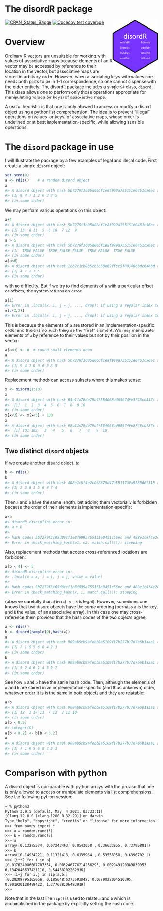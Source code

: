 The disordR package
================

<!-- README.md is generated from README.Rmd. Please edit that file -->

<img src="man/figures/disordR.png" width = "150" align="right" />

<!-- badges: start -->

[![CRAN_Status_Badge](https://www.r-pkg.org/badges/version/disordR)](https://cran.r-project.org/package=disordR)
[![Codecov test
coverage](https://codecov.io/gh/RobinHankin/disordR/branch/master/graph/badge.svg)](https://codecov.io/gh/RobinHankin/disordR/branch/master)
<!-- badges: end -->

# Overview

Ordinary R vectors are unsuitable for working with values of associative
maps because elements of an R vector may be accessed by reference to
their location in the vector, but associative maps are stored in
arbitrary order. However, when associating keys with values one needs
both parts to be in 1-1 correspondence, so one cannot dispense with the
order entirely. The disordR package includes a single `S4` class,
`disord`. This class allows one to perform only those operations
appropriate for manipulating values (or keys) of associative maps.

A useful heuristic is that one is only allowed to access or modify a
disord object using a python list comprehension. The idea is to prevent
“illegal” operations on values (or keys) of associative maps, whose
order is undefined or at best implementation-specific, while allowing
sensible operations.

# The `disord` package in use

I will illustrate the package by a few examples of legal and illegal
code. First create a simple `disord` object:

``` r
set.seed(0)
a <- rdis()    # a random disord object
a
#> A disord object with hash 5b7279f3c05d00cf1e8f999a755151e0451c56ec and elements
#> [1] 9 4 7 1 2 6 3 8 5
#> (in some order)
```

We may perform various operations on this object:

``` r
a+4
#> A disord object with hash 5b7279f3c05d00cf1e8f999a755151e0451c56ec and elements
#> [1] 13  8 11  5  6 10  7 12  9
#> (in some order)
a > 5
#> A disord object with hash 5b7279f3c05d00cf1e8f999a755151e0451c56ec and elements
#> [1]  TRUE FALSE  TRUE FALSE FALSE  TRUE FALSE  TRUE FALSE
#> (in some order)
a[a<6]
#> A disord object with hash 1cb2c1cb8b5cb3c58e69ffcc5f88340cbdc6abbd and elements
#> [1] 4 1 2 3 5
#> (in some order)
```

with no difficulty. But if we try to find elements of `a` with a
particular offset or offsets, the system returns an error:

``` r
a[1]
#> Error in .local(x, i, j = j, ..., drop): if using a regular index to extract, must extract each element once and once only (or none of them)
a[c(2,3)]
#> Error in .local(x, i, j = j, ..., drop): if using a regular index to extract, must extract each element once and once only (or none of them)
```

This is because the elements of `a` are stored in an
implementation-specific order and there is no such thing as the “first”
element. We may manipulate elements of `a` by reference to their values
but not by their position in the vector:

``` r
a[a<3] <- 0  # round small elements down
a
#> A disord object with hash 5b7279f3c05d00cf1e8f999a755151e0451c56ec and elements
#> [1] 9 4 7 0 0 6 3 8 5
#> (in some order)
```

Replacement methods can access subsets where this makes sense:

``` r
x <- disord(1:10)
x
#> A disord object with hash 65e11d78de79b7f584068ad856749e3748cb837c and elements
#>  [1]  1  2  3  4  5  6  7  8  9 10
#> (in some order)
x[x<3] <- x[x<3] + 100
x
#> A disord object with hash 65e11d78de79b7f584068ad856749e3748cb837c and elements
#>  [1] 101 102   3   4   5   6   7   8   9  10
#> (in some order)
```

## Two distinct `disord` objects

If we create another `disord` object, `b`:

``` r
b <- rdis()
b
#> A disord object with hash 488e1c6f4e2c062379d47b5511730a9785661318 and elements
#> [1] 2 3 8 1 5 6 9 7 4
#> (in some order)
```

Then `a` and `b` have the same length, but adding them vectorially is
forbidden because the order of their elements is
implementation-specific:

``` r
a+b
#> disordR discipline error in:
#> a + b
#> 
#> hash codes 5b7279f3c05d00cf1e8f999a755151e0451c56ec and 488e1c6f4e2c062379d47b5511730a9785661318 do not match
#> Error in check_matching_hash(e1, e2, match.call()): stopping
```

Also, replacement methods that access cross-referenced locations are
forbidden:

``` r
a[b < 4] <- 5
#> disordR discipline error in:
#> .local(x = x, i = i, j = j, value = value)
#> 
#> hash codes 5b7279f3c05d00cf1e8f999a755151e0451c56ec and 488e1c6f4e2c062379d47b5511730a9785661318 do not match
#> Error in check_matching_hash(x, i, match.call()): stopping
```

(observe carefully that `a[b<14] <- 5` is legal). However, sometimes one
knows that two disord objects have the *same* ordering (perhaps `a` is
the key, and `b` the value, of an associative array). In this case one
may cross-reference them provided that the hash codes of the two objects
agree:

``` r
a <- rdis()
b <- disord(sample(9),hash(a))
a
#> A disord object with hash 909ab9cb9afebb8a5109f17b277b37d7e6b1aaa1 and elements
#> [1] 7 1 9 5 6 8 4 2 3
#> (in some order)
b
#> A disord object with hash 909ab9cb9afebb8a5109f17b277b37d7e6b1aaa1 and elements
#> [1] 5 2 8 6 1 4 3 9 7
#> (in some order)
```

See how `a` and `b` have the same hash code. Then, although the elements
of `a` and `b` are stored in an implementation-specific (and thus
unknown) order, whatever order it is is the same in both objects and
they are relatable:

``` r
a+b
#> A disord object with hash 909ab9cb9afebb8a5109f17b277b37d7e6b1aaa1 and elements
#> [1] 12  3 17 11  7 12  7 11 10
#> (in some order)
a[b < 0.5]
#> integer(0)
a[b < 0.2] <- b[b < 0.2]
a
#> A disord object with hash 909ab9cb9afebb8a5109f17b277b37d7e6b1aaa1 and elements
#> [1] 7 1 9 5 6 8 4 2 3
#> (in some order)
```

# Comparison with python

A disord object is comparable with python arrays with the proviso that
one is only allowed to access or manipulate elements via list
comprehensions. See the following python session:

    ~ % python3
    Python 3.9.5 (default, May  4 2021, 03:33:11) 
    [Clang 12.0.0 (clang-1200.0.32.29)] on darwin
    Type "help", "copyright", "credits" or "license" for more information.
    >>> from numpy import *
    >>> a = random.rand(5)
    >>> b = random.rand(5)
    >>> a
    array([0.13275574, 0.07243463, 0.0543058 , 0.36633955, 0.73795801])
    >>> b
    array([0.14934221, 0.11321413, 0.6135964 , 0.53558058, 0.6396702 ])
    >>> [i**2 for i in a]
    [0.017624086607707354, 0.005246776214236293, 0.002949120389839953, 0.1342046637421116, 0.54458202262916]
    >>> [i+j for i,j in zip(a,b)]
    [0.28209795105056, 0.18564876373593042, 0.6679022004516395, 0.901920128499422, 1.377628206483919]
    >>> 

Note that in the last line `zip()` is used to relate `a` and `b` which
is accomplished in the package by explicitly setting the hash code.
